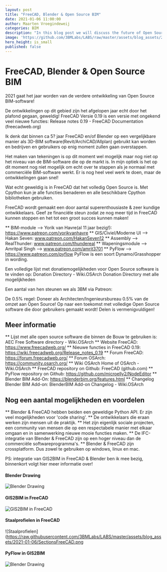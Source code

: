 ```yaml
---
layout: post
title: "FreeCAD, Blender & Open Source BIM"
date: 2021-01-06 11:00:00
author: Maarten Vroegindeweij
categories: BIM
description: "In this blog post we will discuss the future of Open Source BIM"
image: 'https://github.com/3BMLabs/LABS/raw/master/assets/blog_assets/2021-01-06/FreeCADSolibri.png'
hero_height: is_small
published: false
---
```


# FreeCAD, Blender & Open Source BIM

2021 gaat het jaar worden van de verdere ontwikkeling van Open Source BIM-software!

De ontwikkelingen op dit gebied zijn het afgelopen jaar echt door het plafond gegaan, geweldig! FreeCAD Versie 0.19 is een versie met ongekend veel nieuwe functies:
Release notes 0.19 - FreeCAD Documentation (freecadweb.org)

Ik denk dat binnen ca 5? jaar FreeCAD en/of Blender op een vergelijkbare manier als 3D-BIM software(Revit/ArchiCAD/Allplan) gebruikt kan worden en bedrijven en gebruikers op enig moment zullen gaan overstappen. 

Het maken van tekeningen is op dit moment wel mogelijk maar nog niet op het niveau van de BIM-software die op de markt is. In mijn optiek is het op dit moment nog niet mogelijk om echt over te stappen als je normaal met commerciële BIM-software werkt. Er is nog heel veel werk te doen, maar de ontwikkelingen gaan snel!

Wat echt geweldig is in FreeCAD dat het volledig Open Source is. Met Cpython kun je alle functies benaderen en alle beschikbare Cpython bibliotheken gebruiken.

FreeCAD wordt gemaakt een door aantal superenthousiaste & zeer kundige ontwikkelaars. Geef ze financiële steun zodat ze nog meer tijd in FreeCAD kunnen stoppen en het tot een groot succes kunnen maken!

** BIM-module --> Yorik van Havre(al 11 jaar bezig!):  https://www.patreon.com/yorikvanhavre
** GIS/Civiel/Moderne UI --> Hakan Seven: www.patreon.com/HakanSeven12
** Assembly --> RealThunder: www.patreon.com/thundereal
** Wapeningsmodule --> Amritpal Singh --> www.patreon.com/amrit3701
** PyFlow --> https://www.patreon.com/pyflow  PyFlow is een soort Dynamo/Grasshopper in wording. 

Een volledige lijst met donatiemogelijkheden voor Open Source software is te vinden op: Donation Directory - Wiki.OSArch
Donation Directory met alle mogelijkheden 

Een aantal van hen steunen we als 3BM via Patreon:

De 0.5% regel: Doneer als Architecten/Ingenieursbureau 0.5% van de omzet aan Open Source! Op naar een toekomst met volledige Open Source software die door gebruikers gemaakt wordt! Delen is vermenigvuldigen!

## Meer informatie 

** Lijst met alle open source software die binnen de Bouw te gebruiken is: AEC Free Software directory - Wiki.OSArch
** Website FreeCAD: https://www.freecadweb.org/ 
** Nieuwe functies in FreeCAD 0.19: https://wiki.freecadweb.org/Release_notes_0.19 
** Forum FreeCAD: https://forum.freecadweb.org/
** Forum OSArch: https://community.osarch.org/
** Wiki OSArch Home of OSArch - Wiki.OSArch
** FreeCAD repository on Github: FreeCAD (github.com)
** PyFlow repository on Github: https://github.com/microelly2/NodeEditor
** Blender BIM Add-On: https://blenderbim.org/features.html
** Changelog Blender BIM Add-on: BlenderBIM Add-on Changelog - Wiki.OSArch

## Nog een aantal mogelijkheden en voordelen 
** Blender & FreeCAD hebben beiden een geweldige Python API. Er zijn veel mogelijkheden voor 'code sharing'.
** De ontwikkelaars die eraan werken zijn mensen uit de praktijk.
** Het zijn eigenlijk sociale projecten, een community van mensen die op een respectabele manier met elkaar omgaan en in samenwerking nieuwe mooie functies maken.
** De IFC-integratie van Blender & FreeCAD zijn op een hoger niveau dan de commerciële softwareprogramma's.
** Blender & FreeCAD zijn crossplatform. Dus zowel te gebruiken op windows, linux en mac.

PS: integratie van GIS2BIM in FreeCAD & Blender ben ik mee bezig, binnenkort volgt hier meer informatie over!

#### Blender Drawing
![Blender Drawing](https://raw.githubusercontent.com/3BMLabs/LABS/master/assets/blog_assets/2021-01-06/BlenderDrawing.png)

#### GIS2BIM in FreeCAD
![GIS2BIM in FreeCAD](https://raw.githubusercontent.com/3BMLabs/LABS/master/assets/blog_assets/2021-01-06/GIS2BIMDordrecht.png)

#### Staalprofielen in FreeCAD
![Staalprofielen](https://raw.githubusercontent.com/3BMLabs/LABS/master/assets/blog_assets/2021-01-06/SectionsFreeCAD.png

#### PyFlow in GIS2BIM
![Blender Drawing](https://raw.githubusercontent.com/3BMLabs/LABS/master/assets/blog_assets/2021-01-06/PyFlowGIS2BIM.png)
